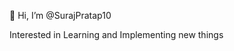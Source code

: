 👋 Hi, I’m @SurajPratap10

Interested in Learning and Implementing new things




<!---
SurajPratap10/SurajPratap10 is a ✨ special ✨ repository because its `README.md` (this file) appears on your GitHub profile.
You can click the Preview link to take a look at your changes.
--->
